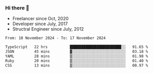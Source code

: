 ### Hi there 👋

- Freelancer since Oct, 2020
- Developer since July, 2017
- Structral Engineer since July, 2012

<!--START_SECTION:waka-->

```txt
From: 10 November 2024 - To: 17 November 2024

TypeScript   22 hrs          ███████████████████████░░   91.65 %
JSON         45 mins         ▓░░░░░░░░░░░░░░░░░░░░░░░░   03.18 %
YAML         28 mins         ▒░░░░░░░░░░░░░░░░░░░░░░░░   01.98 %
Ruby         20 mins         ▒░░░░░░░░░░░░░░░░░░░░░░░░   01.40 %
CSS          13 mins         ▒░░░░░░░░░░░░░░░░░░░░░░░░   00.97 %
```

<!--END_SECTION:waka-->
